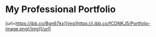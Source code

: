 # My Professional Portfolio

[url=https://ibb.co/Bgn67kx][img]https://i.ibb.co/fCDNKJ5/Portfolio-image.png[/img][/url]
